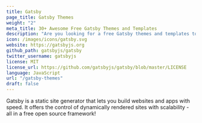 ```yaml
---
title: Gatsby
page_title: Gatsby Themes
weight: "2"
meta_title: 30+ Awesome Free Gatsby Themes and Templates
description: "Are you looking for a free Gatsby themes and templates to get started with your next project! We listied some of the best Gatsby themes that are compeletely free."
icon: /images/icons/gatsby.svg
website: https://gatsbyjs.org
github_path: gatsbyjs/gatsby
twitter_username: gatsbyjs
license: MIT
license_url: https://github.com/gatsbyjs/gatsby/blob/master/LICENSE
language: JavaScript
url: "/gatsby-themes"
draft: false
---
```

Gatsby is a static site generator that lets you build websites and apps with speed. It offers the control of dynamically rendered sites with scalability - all in a free open source framework!
